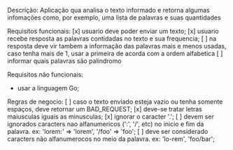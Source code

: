 Descrição:
Aplicação qua analisa o texto informado e retorna algumas infomações como, por exemplo, uma lista de palavras e suas quantidades

Requisitos funcionais:
[x] usuario deve poder enviar um texto;
[x] usuario recebe resposta as palavras contidadas no texto e sua frequencia;
[ ] na resposta deve vir tambem a informação das palavras mais e menos usadas, caso tenha mais de 1, usar a primeira de acorda com a ordem alfabetica
[ ] informar quais palavras são palindromo


Requisitos não funcionais:
- usar a linguagem Go;

Regras de negocio:
[ ] caso o texto enviado esteja vazio ou tenha somente espaços, deve retornar um BAD_REQUEST;
[x] deve-se tratar letras maiusculas iguais as minusculas;
[x] ignorar o caracter '.';
[ ] devem ser ignorados caracters nao alfanumericos (':', '/', etc) no inicio e fim da palavra. ex: 'lorem:' => 'lorem', '/foo' => 'foo';
[ ] deve ser considerado caracters não alfanumerocos no meio da palavra. ex: 'lo-rem', 'foo/bar';